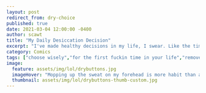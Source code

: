 ```yaml
---
layout: post
redirect_from: dry-choice
published: true
date: 2021-03-04 12:00:00 -0400
author: scawt
title: "My Daily Desiccation Decision"
excerpt: "I've made healthy decisions in my life, I swear. Like the time I-- ERROR FILE NOT FOUND"
category: Comics
tags: ["choose wisely","for the first fuckin time in your life","remove plastic before use","What is a man? A miserable little sack of caffeine.","caffeine","TACTI-CARDIA","god I'm thirsty...for some caffeine","sleep deprivation","Dry Guy","bone dry","it is dry","i am dry","simulated productivity", "can't stop shitting", "people-shaped sacks", "based on a true story", "looking fresh to death"]  
image:
  feature: assets/img/lol/drybuttons.jpg
  imageHover: "Mopping up the sweat on my forehead is more habit than anything else at this point. It's more likely to cause me to just explode into a cloud of dust."
  thumbnail: assets/img/lol/drybuttons-thumb-custom.jpg
---
```

